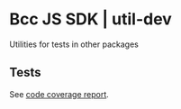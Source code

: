 # Bcc JS SDK | util-dev

Utilities for tests in other packages

## Tests

See [code coverage report].

[code coverage report]: https://The-Blockchain-Company.github.io/bcc-js-sdk/coverage/util-dev
